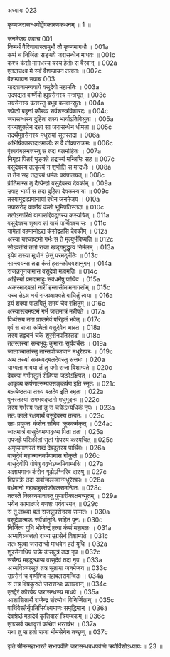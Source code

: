 अध्यायः 023

कृष्णजरासन्धयोर्द्वेषकारणकथनम् ॥ 1 ॥

जनमेजय उवाच 	001  
किमर्थं वैरिणावास्तामुभौ तौ कृष्णमागधौ ।	001a  
कथं च निर्जितः सङ्ख्ये जरासन्धेन माधवः ॥	001c  
कश्च कंसो मागधस्य यस्य हेतोः स वैरवान् ।	002a  
एतदाचक्ष्व मे सर्वं वैशम्पायन तत्वतः ॥	002c  
वैशम्पायन उवाच 	003  
यादवानामन्ववाये वसुदेवो महामतिः ।	003a  
उदपद्यत वार्ष्णेयो ह्युग्रसेनस्य मन्त्रभृत् ॥	003c  
उग्रसेनस्य कंसस्तु बभूव बलवान्सुतः ।	004a  
ज्येष्ठो बहूनां कौरव्य सर्वशस्त्रविशारदः ॥	004c  
जरासन्धस्य दुहिता तस्य भार्याऽतिविश्रुता ।	005a  
राज्यशुक्लेन दत्ता सा जरासन्धेन धीमता ॥	005c  
तदर्थमुग्रसेनस्य मधुरायां सुतस्तदा ।	006a  
अभिषिक्तस्तदाऽमात्यैः स वै तीव्रपराक्रमः ॥	006c  
ऐश्वर्यबलमत्तस्तु स तदा बलमोहितः ।	007a  
निगृह्य पितरं भुङ्क्ते तद्राज्यं मन्त्रिभिः सह ॥	007c  
वसुदेवस्य तत्कृत्यं न शृणोति स मन्दधीः ।	008a  
त तेन सह तद्राज्यं धर्मतः पर्यपालयत् ॥	008c  
प्रीतिमान्स तु दैत्येन्द्रो वसुदेवस्य देवकीम् ।	009a  
उवाह भार्या स तदा दुहिता देवकस्य या ॥	009c  
तस्यामुद्वाह्यमानायां रथेन जनमेजय ।	010a  
उपारुरोह वार्ष्णेयं कंसो भूमिपतिस्तदा ॥	010c  
ततोऽन्तरिक्षे वागासीद्देवदूतस्य कस्यचित् ।	011a  
वसुदेवश्च शुश्राव तां वाचं पार्थिवश्च सः ॥	011c  
यामेतां वहमानोऽद्य कंसोद्वहसि देवकीम् ।	012a  
अस्या यश्चाष्टमो गर्भः स ते मृत्युर्भविष्यति ॥	012c  
सोऽवतीर्य ततो राजा खड्गमुद्धृत्य निर्मलम् ।	013a  
इयेष तस्या मूर्धानं छेत्तुं परमदुर्मतिः ॥	013c  
सान्त्वयन्स तदा कंसं हसन्क्रोधवशानुगम् ।	014a  
राजन्ननुनयामास वसुदेवो महामतिः ॥	014c  
अहिंस्यां प्रमदामाहुः सर्वधर्मेषु पार्थिव ।	015a  
अकस्मादबलां नारीं हन्तासीमामनागसीम् ॥	015c  
यच्च तेऽत्र भयं राजञ्शक्यते बाधितुं त्वया ।	016a  
इयं शक्या पालयितुं समयं चैव रक्षितुम् ॥	016c  
अस्यास्त्वमष्टमं गर्भं जातमात्रं महीपते ।	017a  
विध्वंसय तदा प्राप्तमेवं परिहृतं भवेत् ॥	017c  
एवं स राजा कथितो वसुदेवेन भारत ।	018a  
तस्य तद्वचनं चके शूरसेनपतिस्तदा ॥	018c  
ततस्तस्यां सम्बभूवुः कुमाराः सूर्यवर्चसः ।	019a  
जाताञ्चातांस्तु तान्सर्वाञ्जघान मधुरेश्वरः ॥	019c  
अथ तस्यां समभवद्बलदेवस्तु सत्तमः ।	020a  
याम्यता मायया तं तु यमो राजा विशाम्पते ॥	020c  
देवक्या गर्भमतुलं रोहिण्या जठरेऽक्षिपत् ।	021a  
आकृष्य कर्षणात्सम्यक्सङ्कर्षण इति स्मृतः ॥	021c  
बलश्रेष्ठतया तस्य बलदेव इति स्मृतः ।	022a  
पुनस्तस्यां समभवदष्टमो मधुमूदनः ॥	022c  
तस्य गर्भस्य रक्षां तु स चक्रेऽभ्यधिकं नृपः ।	023a  
ततः काले रक्षणार्थं वसुदेवस्य तत्वतः ॥	023c  
उग्रः प्रयुक्तः कंसेन सचिवः क्रूरकर्मकृत् ॥	024ac  
जातमात्रं वासुदेवमथाकृष्य पिता ततः ।	025a  
उपजह्रे परिक्रीतां सुतां गोपस्य कस्यचित् ॥	025c  
अमृष्यमाणस्तं शब्दं देवदूतस्य पार्थिवः ।	026a  
वासुदेवं महात्मानमर्पयामास गोकुले ॥	026c  
वासुदेवोपि गोपेषु ववृधेऽब्जमिवाम्भसि ।	027a  
अज्ञायमानः कंसेन गूढोऽग्निरिव दारुषु ॥	027c  
विप्रचक्रे तदा सर्वान्बल्लवान्मधुरेश्वरः ।	028a  
वर्धमानो महाबाहुस्तेजोबलसमन्वितः ॥	028c  
ततस्ते क्लिश्यमानास्तु पुण्डरीकाक्षमच्युतम् ।	029a  
भयेन कामादपरे गणशः पर्यवारयन् ॥	029c  
स तु लब्ध्वा बलं राजन्नुग्रसेनस्य सम्मतः ।	030a  
वसुदेवात्मजः सर्वैर्भ्रातृभिः सहितं पुनः ॥	030c  
निर्जित्य युधि भोजेन्द्रं हत्वा कंसं महाबलः ।	031a  
अभ्यषिञ्चत्ततो राज्य उग्रसेनं विशाम्पते ॥	031c  
ततः श्रुत्वा जरासन्धो माधवेन हतं युधि ।	032a  
शूरसेनाधिपं चक्रे कंसपुत्रं तदा नृप ॥	032c  
ससैन्यं महदुत्थाप्य वासुदेवं तदा नृप ।	033a  
अभ्यषिञ्चत्सुतं तत्र सुताया जनमेजय ॥	033c  
उग्रसेनं च वृष्णींश्च महाबलसमन्वितः ।	034a  
स तत्र विप्रकुरुते जरासन्धः प्रतापवान् ॥	034c  
एतद्वैरं कौरवेय जरासन्धस्य माधवे ।	035a  
आशासितार्थे राजेन्द्र संरुरोध विनिर्जितान् ॥	035c  
पार्थिवैस्तैर्नृपतिभिर्यक्ष्यमाणः समृद्धिमान् ।	036a  
देवश्रेष्ठं महादेवं कृत्तिवासं त्रियम्बकम् ॥	036c  
एतत्सर्वं यथावृत्तं कथितं भरतर्षभ ।	037a  
यथा तु स हतो राजा भीमसेनेन तच्छृणु ॥ 	037c  

इति श्रीमन्महाभारते सभापर्वणि जरासन्धवधपर्वणि त्रयोविंशोऽध्यायः ॥ 23 ॥
